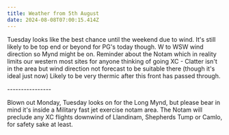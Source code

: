 ```yaml
---
title: Weather from 5th August
date: 2024-08-08T07:00:15.414Z
---
```

Tuesday looks like the best chance until the weekend due to wind.  It's still likely to be top end or beyond for PG's today though.  W to WSW wind direction so Mynd might be on.  Reminder about the Notam which in reality limits our western most sites for anyone thinking of going XC - Clatter isn't in the area but wind direction not forecast to be suitable there (though it's ideal just now)   Likely to be very thermic after this front has passed through.

\----------------

Blown out Monday,  Tuesday looks on for the Long Mynd, but please bear in mind it's inside a Military fast jet exercise notam area.  The Notam will preclude any XC flights downwind of Llandinam, Shepherds Tump or Camlo, for safety sake at least.